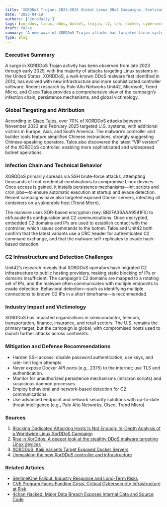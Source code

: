 ```yaml
---
title: 'XORDDoS Trojan: 2023–2025 Global Linux DDoS Campaigns, Evolving Infrastructure, and U.S. Targeting'
date: '2025-04-18'
authors: ['zerodaily']
tags: [xorddos, linux, ddos, botnet, trojan, c2, ssh, docker, cybersecurity, threat-intelligence]
draft: false
summary: 'A new wave of XORDDoS Trojan attacks has targeted Linux systems worldwide, with a dramatic rise in U.S. victims and evolving command-and-control infrastructure. Here’s what defenders need to know about infection vectors, persistence, and mitigation.'
type: Blog
---
```


### Executive Summary

A surge in XORDDoS Trojan activity has been observed from late 2023 through early 2025, with the majority of attacks targeting Linux systems in the United States. XORDDoS, a well-known DDoS malware first identified in 2014, has evolved with new infrastructure and more sophisticated controller software. Recent research by Palo Alto Networks Unit42, Microsoft, Trend Micro, and Cisco Talos provides a comprehensive view of the campaign’s infection chain, persistence mechanisms, and global victimology.

### Global Targeting and Attribution

According to [Cisco Talos](https://blog.talosintelligence.com/unmasking-the-new-xorddos-controller-and-infrastructure/), over 70% of XORDDoS attacks between November 2023 and February 2025 targeted U.S. systems, with additional victims in Europe, Asia, and South America. The malware’s controller and builder tools feature simplified Chinese instructions, strongly suggesting Chinese-speaking operators. Talos also discovered the latest “VIP version” of the XORDDoS controller, enabling more sophisticated and widespread botnet operations.

### Infection Chain and Technical Behavior

XORDDoS primarily spreads via SSH brute-force attacks, attempting thousands of root credential combinations to compromise Linux devices. Once access is gained, it installs persistence mechanisms—init scripts and cron jobs—to ensure automatic execution at startup and evade detection. Recent campaigns have also targeted exposed Docker servers, infecting all containers on a vulnerable host (Trend Micro).

The malware uses XOR-based encryption (key: BB2FA36AAA9541F0) to obfuscate its configuration and C2 communications. Once decrypted, embedded C2 domains and IPs are used to establish contact with the controller, which issues commands to the botnet. Talos and Unit42 both confirm that the latest variants use a CRC header for authenticated C2 command exchange, and that the malware self-replicates to evade hash-based detection.

### C2 Infrastructure and Detection Challenges

Unit42’s research reveals that XORDDoS operators have migrated C2 infrastructure to public hosting providers, making static blocking of IPs or domains insufficient. The campaign’s C2 domains are mapped to a rotating set of IPs, and the malware often communicates with multiple endpoints to evade detection. Behavioral detection—such as identifying multiple connections to known C2 IPs in a short timeframe—is recommended.

### Industry Impact and Victimology

XORDDoS has impacted organizations in semiconductor, telecom, transportation, finance, insurance, and retail sectors. The U.S. remains the primary target, but the campaign is global, with compromised hosts used to launch further attacks across continents.

### Mitigation and Defense Recommendations

- Harden SSH access: disable password authentication, use keys, and rate-limit login attempts.
- Never expose Docker API ports (e.g., 2375) to the internet; use TLS and authentication.
- Monitor for unauthorized persistence mechanisms (init/cron scripts) and suspicious daemon processes.
- Employ behavioral and network-based detection for C2 communications.
- Use advanced endpoint and network security solutions with up-to-date threat intelligence (e.g., Palo Alto Networks, Cisco, Trend Micro).

### Sources

1. [Blocking Dedicated Attacking Hosts Is Not Enough: In-Depth Analysis of a Worldwide Linux XorDDoS Campaign](https://unit42.paloaltonetworks.com/new-linux-xorddos-trojan-campaign-delivers-malware/)
2. [Rise in XorDdos: A deeper look at the stealthy DDoS malware targeting Linux devices](https://www.microsoft.com/security/blog/2022/05/19/rise-in-xorddos-a-deeper-look-at-the-stealthy-ddos-malware-targeting-linux-devices/)
3. [XORDDoS, Kaiji Variants Target Exposed Docker Servers](https://www.trendmicro.com/en_us/research/20/f/xorddos-kaiji-botnet-malware-variants-target-exposed-docker-servers.html)
4. [Unmasking the new XorDDoS controller and infrastructure](https://blog.talosintelligence.com/unmasking-the-new-xorddos-controller-and-infrastructure/)

### Related Articles

- [SentinelOne Fallout: Industry Response and Long-Term Risks](/blog/2025-04-17-sentinelone-fallout)
- [CVE Program Faces Funding Crisis: Critical Cybersecurity Infrastructure at Risk](/blog/2025-04-16-cve-program-funding-crisis)
- [4chan Hacked: Major Data Breach Exposes Internal Data and Source Code](/blog/2025-04-16-4chan-hack)

